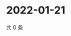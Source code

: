# 2022-01-21

共 0 条

<!-- BEGIN WEIBO -->
<!-- 最后更新时间 Fri Jan 21 2022 06:00:59 GMT+0800 (China Standard Time) -->

<!-- END WEIBO -->
